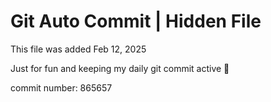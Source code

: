 # Git Auto Commit | Hidden File

This file was added Feb 12, 2025

Just for fun and keeping my daily git commit active 🤪

commit number: 865657
